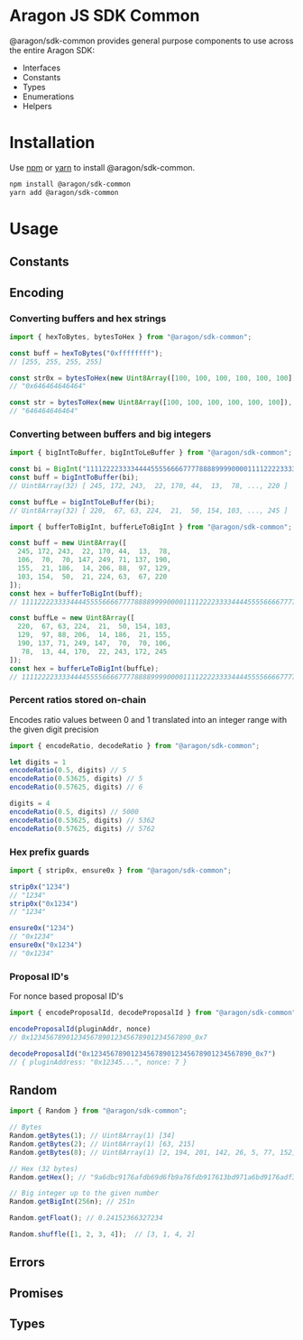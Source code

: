 # Aragon JS SDK Common

@aragon/sdk-common provides general purpose components to use across the entire Aragon SDK:
- Interfaces
- Constants
- Types
- Enumerations
- Helpers

# Installation

Use [npm](https://www.npmjs.com/) or [yarn](https://yarnpkg.com/) to install
@aragon/sdk-common.

```bash
npm install @aragon/sdk-common
yarn add @aragon/sdk-common
```

# Usage

## Constants

## Encoding

### Converting buffers and hex strings

```ts
import { hexToBytes, bytesToHex } from "@aragon/sdk-common";

const buff = hexToBytes("0xffffffff");
// [255, 255, 255, 255]

const str0x = bytesToHex(new Uint8Array([100, 100, 100, 100, 100, 100]));
// "0x646464646464"

const str = bytesToHex(new Uint8Array([100, 100, 100, 100, 100, 100]), true);
// "646464646464"
```

### Converting between buffers and big integers

```ts
import { bigIntToBuffer, bigIntToLeBuffer } from "@aragon/sdk-common";

const bi = BigInt("111122223333444455556666777788889999000011112222333344445555666677778888999900")
const buff = bigIntToBuffer(bi);
// Uint8Array(32) [ 245, 172, 243,  22, 170, 44,  13,  78, ..., 220 ]

const buffLe = bigIntToLeBuffer(bi);
// Uint8Array(32) [ 220,  67, 63, 224,  21,  50, 154, 103, ..., 245 ]
```

```ts
import { bufferToBigInt, bufferLeToBigInt } from "@aragon/sdk-common";

const buff = new Uint8Array([
  245, 172, 243,  22, 170, 44,  13,  78,
  106,  70,  70, 147, 249, 71, 137, 190,
  155,  21, 186,  14, 206, 88,  97, 129,
  103, 154,  50,  21, 224, 63,  67, 220
]);
const hex = bufferToBigInt(buff);
// 111122223333444455556666777788889999000011112222333344445555666677778888999900n

const buffLe = new Uint8Array([
  220,  67, 63, 224,  21,  50, 154, 103,
  129,  97, 88, 206,  14, 186,  21, 155,
  190, 137, 71, 249, 147,  70,  70, 106,
   78,  13, 44, 170,  22, 243, 172, 245
]);
const hex = bufferLeToBigInt(buffLe);
// 111122223333444455556666777788889999000011112222333344445555666677778888999900n
```

### Percent ratios stored on-chain

Encodes ratio values between 0 and 1 translated into an integer range with the given digit precision

```ts
import { encodeRatio, decodeRatio } from "@aragon/sdk-common";

let digits = 1
encodeRatio(0.5, digits) // 5
encodeRatio(0.53625, digits) // 5
encodeRatio(0.57625, digits) // 6

digits = 4
encodeRatio(0.5, digits) // 5000
encodeRatio(0.53625, digits) // 5362
encodeRatio(0.57625, digits) // 5762
```

### Hex prefix guards

```ts
import { strip0x, ensure0x } from "@aragon/sdk-common";

strip0x("1234")
// "1234"
strip0x("0x1234")
// "1234"

ensure0x("1234")
// "0x1234"
ensure0x("0x1234")
// "0x1234"
```

### Proposal ID's

For nonce based proposal ID's

```ts
import { encodeProposalId, decodeProposalId } from "@aragon/sdk-common";

encodeProposalId(pluginAddr, nonce)
// 0x1234567890123456789012345678901234567890_0x7

decodeProposalId("0x1234567890123456789012345678901234567890_0x7")
// { pluginAddress: "0x12345...", nonce: 7 }

```

## Random

```ts
import { Random } from "@aragon/sdk-common";

// Bytes
Random.getBytes(1); // Uint8Array(1) [34]
Random.getBytes(2); // Uint8Array(1) [63, 215]
Random.getBytes(8); // Uint8Array(1) [2, 194, 201, 142, 26, 5, 77, 152]

// Hex (32 bytes)
Random.getHex(); // "9a6dbc9176afdb69d6fb9a76fdb917613bd971a6bd9176adf3b791d1bda19d17"

// Big integer up to the given number
Random.getBigInt(256n); // 251n

Random.getFloat(); // 0.24152366327234

Random.shuffle([1, 2, 3, 4]);  // [3, 1, 4, 2]
```

## Errors

## Promises

## Types
